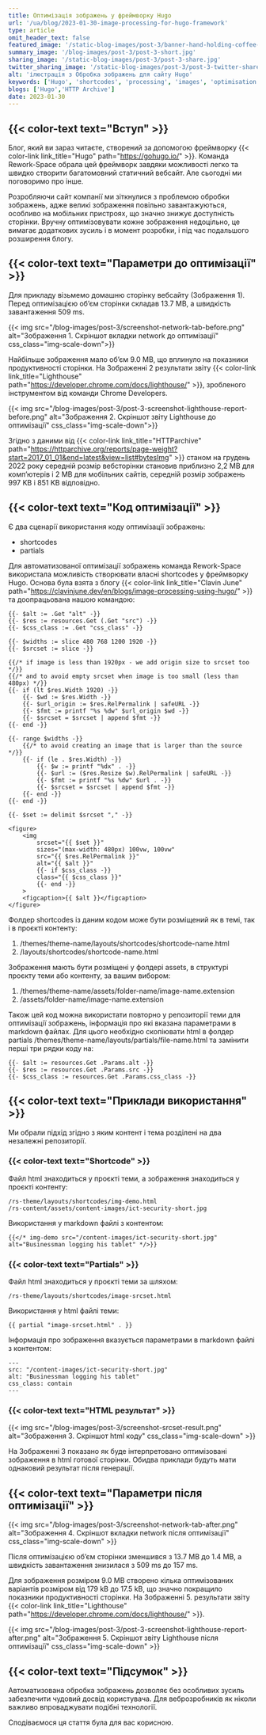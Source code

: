 ```yaml
---
title: Оптимізація зображень у фреймворку Hugo
url: '/ua/blog/2023-01-30-image-processing-for-hugo-framework'
type: article
omit_header_text: false
featured_image: '/static-blog-images/post-3/banner-hand-holding-coffee-cup-with-may-photograph-table.jpg'
summary_image: '/blog-images/post-3/post-3-short.jpg'
sharing_image: '/static-blog-images/post-3/post-3-share.jpg'
twitter_sharing_image: '/static-blog-images/post-3/post-3-twitter-share.jpg'
alt: 'ілюстрація з Обробка зображень для сайту Hugo'
keywords: ['Hugo', 'shortcodes', 'processing', 'images', 'optimisation', 'srcset']
blogs: ['Hugo','HTTP Archive']
date: 2023-01-30
---
```


## {{< color-text text="Вступ" >}}

Блог, який ви зараз читаєте, створений за допомогою фреймворку 
{{< color-link link_title="Hugo" path="https://gohugo.io/" >}}. 
Команда Rework-Space обрала цей фреймворк завдяки можливості легко та швидко створити багатомовний статичний вебсайт. 
Але сьогодні ми поговоримо про інше.

Розробляючи сайт компанії ми зіткнулися з проблемою обробки зображень, адже великі зображення повільно завантажуються, 
особливо на мобільних пристроях, що значно знижує доступність сторінки. Вручну оптимізовувати кожне зображення 
недоцільно, це вимагає додаткових зусиль і в момент розробки, і під час подальшого розширення блогу.

## {{< color-text text="Параметри до оптимізації" >}}

Для прикладу візьмемо домашню сторінку вебсайту (Зображення 1). Перед оптимізацією об’єм сторінки складав 13.7 MB, а 
швидкість завантаження 509 ms.

{{< img src="/blog-images/post-3/screenshot-network-tab-before.png" alt="Зображення 1. Скріншот вкладки network до оптимізації" css_class="img-scale-down">}}

Найбільше зображення мало об’єм 9.0 MB, що вплинуло на показники продуктивності сторінки. На Зображенні 2 результати 
звіту {{< color-link link_title="Lighthouse" path="https://developer.chrome.com/docs/lighthouse/" >}}, зробленого 
інструментом від команди Chrome Developers.

{{< img src="/blog-images/post-3/post-3-screenshot-lighthouse-report-before.png" alt="Зображення 2. Скріншот звіту Lighthouse до оптимізації" css_class="img-scale-down">}}

Згідно з даними від
{{< color-link link_title="HTTParchive" path="https://httparchive.org/reports/page-weight?start=2017_01_01&end=latest&view=list#bytesImg" >}}
станом на грудень 2022 року середній розмір вебсторінки становив приблизно 2,2 MB для комп’ютерів і 2 MB для мобільних 
сайтів, середній розмір зображень 997 KB і 851 KB відповідно.

## {{< color-text text="Код оптимізації" >}}

Є два сценарії використання коду оптимізації зображень:
- shortcodes
- partials

Для автоматизованої оптимізації зображень команда Rework-Space використала можливість створювати власні shortcodes у 
фреймворку Hugo. Основа була взята з блогу 
{{< color-link link_title="Clavin June" path="https://clavinjune.dev/en/blogs/image-processing-using-hugo/" >}} 
та доопрацьована нашою командою:

```
{{- $alt := .Get "alt" -}}
{{- $res := resources.Get (.Get "src") -}}
{{- $css_class := .Get "css_class" -}}

{{- $widths := slice 480 768 1200 1920 -}}
{{- $srcset := slice -}}

{{/* if image is less than 1920px - we add origin size to srcset too */}}
{{/* and to avoid empty srcset when image is too small (less than 480px) */}}
{{- if (lt $res.Width 1920) -}}
    {{- $wd := $res.Width -}}
    {{- $url_origin := $res.RelPermalink | safeURL -}}
    {{- $fmt := printf "%s %dw" $url_origin $wd -}}
    {{- $srcset = $srcset | append $fmt -}}
{{- end -}}

{{- range $widths -}}
    {{/* to avoid creating an image that is larger than the source */}}
    {{- if (le . $res.Width) -}}
        {{- $w := printf "%dx" . -}}
        {{- $url := ($res.Resize $w).RelPermalink | safeURL -}}
        {{- $fmt := printf "%s %dw" $url . -}}
        {{- $srcset = $srcset | append $fmt -}}
    {{- end -}}
{{- end -}}

{{- $set := delimit $srcset "," -}}

<figure>
    <img
        srcset="{{ $set }}"
        sizes="(max-width: 480px) 100vw, 100vw"
        src="{{ $res.RelPermalink }}"
        alt="{{ $alt }}"
        {{- if $css_class -}}
        class="{{ $css_class }}"
        {{- end -}}
    >
    <figcaption>{{ $alt }}</figcaption>
</figure>
```

Фолдер shortcodes із даним кодом може бути розміщений як в темі, так і в проєкті контенту:
1. /themes/theme-name/layouts/shortcodes/shortcode-name.html
2. /layouts/shortcodes/shortcode-name.html

Зображення мають бути розміщені у фолдері assets, в структурі проєкту теми або контенту, за вашим вибором:
1. /themes/theme-name/assets/folder-name/image-name.extension
2. /assets/folder-name/image-name.extension

Також цей код можна використати повторно у репозиторії теми для оптимізації зображень, інформація про які вказана 
параметрами в markdown файлах. Для цього необхідно скопіювати html в фолдер partials 
/themes/theme-name/layouts/partials/file-name.html та замінити перші три рядки коду на:

```
{{- $alt := resources.Get .Params.alt -}}
{{- $res := resources.Get .Params.src -}}
{{- $css_class := resources.Get .Params.css_class -}}
```

## {{< color-text text="Приклади використання" >}}

Ми обрали підхід згідно з яким контент і тема розділені на два незалежні репозиторії.

### {{< color-text text="Shortcode" >}}

Файл html знаходиться у проєкті теми, а зображення знаходиться у проєкті контенту:
```
/rs-theme/layouts/shortcodes/img-demo.html
/rs-content/assets/content-images/ict-security-short.jpg
```
Використання у markdown файлі з контентом:
```
{{</* img-demo src="/content-images/ict-security-short.jpg" alt="Businessman logging his tablet" */>}}
```

### {{< color-text text="Partials" >}}

Файл html знаходиться у проєкті теми за шляхом: 
```
/rs-theme/layouts/shortcodes/image-srcset.html
```

Використання у html файлі теми:
```
{{ partial "image-srcset.html" . }}
```

Інформація про зображення вказується параметрами в markdown файлі з контентом:
```
---
src: "/content-images/ict-security-short.jpg"
alt: "Businessman logging his tablet"
css_class: contain
---
```

### {{< color-text text="HTML результат" >}}

{{< img src="/blog-images/post-3/screenshot-srcset-result.png" alt="Зображення 3. Скріншот html коду" css_class="img-scale-down" >}}

На Зображенні 3 показано як буде інтерпретовано оптимізовані зображення в html готової сторінки. Обидва приклади 
будуть мати однаковий результат після генерації.

## {{< color-text text="Параметри після оптимізації" >}}

{{< img src="/blog-images/post-3/screenshot-network-tab-after.png" alt="Зображення 4. Скріншот вкладки network після оптимізації" css_class="img-scale-down" >}}

Після оптимізацією об’єм сторінки зменшився з 13.7 MB до 1.4 MB, а швидкість завантаження знизилася з 509 ms до 157 ms.

Для зображення розміром 9.0 MB створено кілька оптимізованих варіантів розміром від 179 kB до 17.5 kB, що значно 
покращило показники продуктивності сторінки. На Зображенні 5. результати звіту
{{< color-link link_title="Lighthouse" path="https://developer.chrome.com/docs/lighthouse/" >}}.

{{< img src="/blog-images/post-3/post-3-screenshot-lighthouse-report-after.png" alt="Зображення 5. Скріншот звіту Lighthouse після оптимізації" css_class="img-scale-down" >}}

## {{< color-text text="Підсумок" >}}

Автоматизована обробка зображень дозволяє без особливих зусиль забезпечити чудовий досвід користувача. Для 
веброзробників як ніколи важливо впроваджувати подібні технології.

Сподіваємося ця стаття була для вас корисною.
